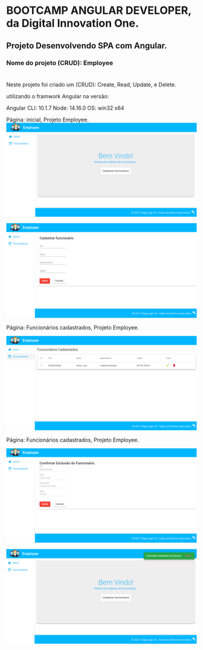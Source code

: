 # BOOTCAMP ANGULAR DEVELOPER, da Digital Innovation One.
## Projeto Desenvolvendo SPA com Angular. 
### Nome do projeto (CRUD): Employee 
#
Neste projeto foi criado um (CRUD): Create, Read, Update, e Delete.

utilizando o framwork Angular na versão:

Angular CLI: 10.1.7
Node: 14.16.0
OS: win32 x64


Página: inicial, Projeto Employee. 
![employeeImg1](https://github.com/DiogoLogic/Pojeto-Desenvolvendo-SPA-com-Angular-DIO-BootCamp-Avanade/blob/main/img1.png)



![employeeImg2](https://github.com/DiogoLogic/Pojeto-Desenvolvendo-SPA-com-Angular-DIO-BootCamp-Avanade/blob/main/img2.png)

Página: Funcionários cadastrados, Projeto Employee. 

![employeeImg3](https://github.com/DiogoLogic/Pojeto-Desenvolvendo-SPA-com-Angular-DIO-BootCamp-Avanade/blob/main/img3.png)

Página: Funcionários cadastrados, Projeto Employee. 

![employeeImg4](https://github.com/DiogoLogic/Pojeto-Desenvolvendo-SPA-com-Angular-DIO-BootCamp-Avanade/blob/main/img4.png)

![employeeImg5](https://github.com/DiogoLogic/Pojeto-Desenvolvendo-SPA-com-Angular-DIO-BootCamp-Avanade/blob/main/img5.png)





